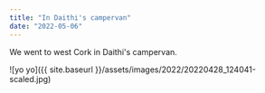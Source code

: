 ```yaml
---
title: "In Daithi's campervan"
date: "2022-05-06"
---
```


We went to west Cork in Daithi's campervan.

![yo yo]({{ site.baseurl }}/assets/images/2022/20220428_124041-scaled.jpg)
